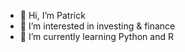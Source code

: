 - 👋 Hi, I’m Patrick
- 👀 I’m interested in investing & finance
- 🌱 I’m currently learning Python and R


<!---
Patbe/Patbe is a ✨ special ✨ repository because its `README.md` (this file) appears on your GitHub profile.
You can click the Preview link to take a look at your changes.
--->
